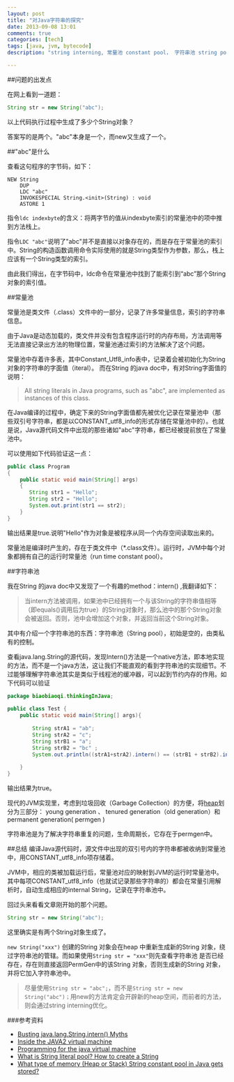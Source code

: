 ```yaml
---
layout: post
title: "对Java字符串的探究"
date: 2013-09-08 13:01
comments: true
categories: [tech]
tags: [java, jvm, bytecode]
description: "string interning, 常量池 constant pool， 字符串池 string pool"

---
```



##问题的出发点

在网上看到一道题：

```java
String str = new String("abc");  
```

以上代码执行过程中生成了多少个String对象？

答案写的是两个。"abc"本身是一个，而new又生成了一个。


##"abc"是什么

查看这句程序的字节码，如下：
```
NEW String  
    DUP  
    LDC "abc"  
    INVOKESPECIAL String.<init>(String) : void  
    ASTORE 1   
```
指令`ldc indexbyte`的含义：将两字节的值从indexbyte索引的常量池中的项中推到方法栈上。

指令`LDC "abc"`说明了"abc"并不是直接以对象存在的，而是存在于常量池的索引中。String的构造函数调用命令实际使用的就是String类型作为参数，那么，栈上应该有一个String类型的索引。

由此我们得出，在字节码中，ldc命令在常量池中找到了能索引到“abc”那个String对象的索引值。

##常量池

常量池是类文件（.class）文件中的一部分，记录了许多常量信息，索引的字符串信息。

由于Java是动态加载的，类文件并没有包含程序运行时的内存布局，方法调用等无法直接记录出方法的物理位置，常量池通过索引的方法解决了这个问题。
<!--more-->
常量池中存着许多表，其中Constant_Utf8_info表中，记录着会被初始化为String对象的字符串的字面值（iteral）。
而在String 的java doc中，有对String字面值的说明：

> All string literals in Java programs, such as "abc", are implemented as instances of this class.

在Java编译的过程中，确定下来的String字面值都先被优化记录在常量池中（那些双引号字符串，都是以CONSTANT_utf8_info的形式存储在常量池中的）。也就是说，Java源代码文件中出现的那些诸如"abc"字符串，都已经被提前放在了常量池中。

可以使用如下代码验证这一点：

```java
public class Program  
{  
    public static void main(String[] args)  
    {  
       String str1 = "Hello";    
       String str2 = "Hello";   
       System.out.print(str1 == str2);  
    }  
}  
```

输出结果是true.说明"Hello"作为对象是被程序从同一个内存空间读取出来的。


常量池是编译时产生的，存在于类文件中（\*.class文件）。运行时，JVM中每个对象都拥有自己的运行时常量池（run time constant pool）。


##字符串池


我在String 的java doc中又发现了一个有趣的method：intern() ,我翻译如下：

> 当intern方法被调用，如果池中已经拥有一个与该String的字符串值相等（即equals()调用后为true）的String对象时，那么池中的那个String对象会被返回。否则，池中会增加这个对象，并返回当前这个String对象。

其中有介绍一个字符串池的东西：字符串池（String pool），初始是空的，由类私有的控制。

查看java.lang.String的源代码，发现Intern()方法是一个native方法，即本地实现的方法，而不是一个java方法，这让我们不能直观的看到字符串池的实现细节。不过能够理解字符串池其实是类似于线程池的缓冲器，可以起到节约内存的作用。如下代码可以验证

```java
package biaobiaoqi.thinkingInJava;  
  
public class Test {  
    public static void main(String[] args){  
          
        String strA1 = "ab";  
        String strA2 = "c";  
        String strB1 = "a";  
        String strB2 = "bc" ;  
        System.out.println((strA1+strA2).intern() == (strB1 + strB2).intern());  
          
    }  
}
```
输出结果为true。


现代的JVM实现里，考虑到垃圾回收（Garbage Collection）的方便，将[heap](http://en.wikipedia.org/wiki/Java_Virtual_Machine#Heap)划分为三部分： young generation 、 tenured generation（old generation）和 permanent generation( permgen )

字符串池是为了解决字符串重复的问题，生命周期长，它存在于permgen中。


##总结
编译Java源代码时，源文件中出现的双引号内的字符串都被收纳到常量池中，用CONSTANT_utf8_info项存储着。

JVM中，相应的类被加载运行后，常量池对应的映射到JVM的运行时常量池中。其中每项CONSTANT_utf8_info（也就试记录那些字符串的）都会在常量引用解析时，自动生成相应的internal String，记录在字符串池中。



回过头来看看文章刚开始的那个问题。

```java
String str = new String("abc");
```
这里确实是有两个String对象生成了。

`new String("xxx")` 创建的String 对象会在heap 中重新生成新的String 对象，绕过字符串池的管辖。而如果使用`String str = "xxx"`则先查看字符串池 是否已经存在，存在则直接返回PermGen中的该String 对象，否则生成新的String 对象，并将它加入字符串池中。

> 尽量使用`String str = "abc";`，而不是`String str = new String("abc")；`用new的方法肯定会开辟新的heap空间，而前者的方法，则会通过string interning优化。


###参考资料


* [Busting java.lang.String.intern() Myths](http://www.codeinstructions.com/2009/01/busting-javalangstringintern-myths.html)
* [Inside the JAVA2 virtual machine](http://book.douban.com/subject/1788390/)
* [Programming for the java virtual machine](http://book.douban.com/subject/1610251/)
* [What is String literal pool? How to create a String](http://www.xyzws.com/Javafaq/what-is-string-literal-pool/3)
* [What type of memory (Heap or Stack) String constant pool in Java gets stored?](http://stackoverflow.com/questions/4918399/what-type-of-memory-heap-or-stack-string-constant-pool-in-java-gets-stored)
